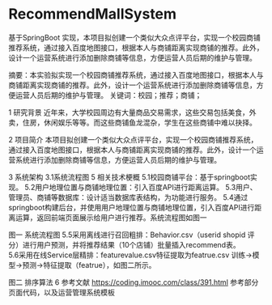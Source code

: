 # RecommendMallSystem
基于SpringBoot 实现，本项目拟创建一个类似大众点评平台，实现一个校园商铺推荐系统，通过接入百度地图接口，根据本人与商铺距离实现商铺的推荐。此外，设计一个运营系统进行添加删除商铺等信息，方便运营人员后期的维护与管理。

摘要：本实验拟实现一个校园商铺推荐系统，通过接入百度地图接口，根据本人与商铺距离实现商铺的推荐。此外，设计一个运营系统进行添加删除商铺等信息，方便运营人员后期的维护与管理。
关键词：校园；推荐；商铺；

1 研究背景
近年来，大学校园周边有大量商品交易需求，这些交易包括美食，外卖，住房，休闲娱乐等等。而这些商铺鱼龙混杂，学生在这些商铺中难以抉择。

2 项目简介
本项目拟创建一个类似大众点评平台，实现一个校园商铺推荐系统，通过接入百度地图接口，根据本人与商铺距离实现商铺的推荐。此外，设计一个运营系统进行添加删除商铺等信息，方便运营人员后期的维护与管理。

3 系统架构
3.1系统流程图
5 相关技术梗概
5.1校园商铺平台：基于springboot实现。
5.2用户地理位置与商铺地理位置：引入百度API进行距离运算。
5.3用户、管理员、商铺等数据库：设计适当数据库表结构，为功能进行服务。
5.4通过springboot构建后台，并使用用户地理位置与商铺地理位置，引入百度API进行距离运算，返回前端页面展示给用户进行推荐。系统流程图如图一
    
图一 系统流程图
5.5采用离线进行召回粗排：Behavior.csv（userid shopid 评分）进行用户预测，并将推荐结果（10个店铺）批量插入recommend表。  
5.6采用在线Service层精排：featurevalue.csv特征提取为featrue.csv 训练->模型->预测->特征提取（featrue），如图二所示。

图二 排序算法
6 参考文献
https://coding.imooc.com/class/391.html 参考部分页面代码，以及运营管理系统模板

